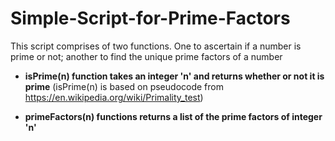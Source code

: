# Simple-Script-for-Prime-Factors
This script comprises of two functions. One to ascertain if a number is prime or not; another to find the unique prime factors of a number

- **isPrime(n) function takes an integer 'n' and returns whether or not it is prime**
(isPrime(n) is based on pseudocode from https://en.wikipedia.org/wiki/Primality_test)

- **primeFactors(n) functions returns a list of the prime factors of integer 'n'**
